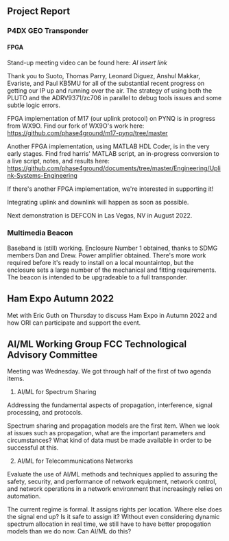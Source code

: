 ## Project Report

### P4DX GEO Transponder 

#### FPGA

Stand-up meeting video can be found here: _AI insert link_

Thank you to Suoto, Thomas Parry, Leonard Diguez, Anshul Makkar, Evariste, and Paul KB5MU for all of the substantial recent progress on getting our IP up and running over the air. The strategy of using both the PLUTO and the ADRV9371/zc706 in parallel to debug tools issues and some subtle logic errors. 

FPGA implementation of M17 (our uplink protocol) on PYNQ is in progress from WX9O. Find our fork of WX9O's work here: https://github.com/phase4ground/m17-pynq/tree/master

Another FPGA implementation, using MATLAB HDL Coder, is in the very early stages. Find fred harris' MATLAB script, an in-progress conversion to a live script, notes, and results here: https://github.com/phase4ground/documents/tree/master/Engineering/Uplink-Systems-Engineering

If there's another FPGA implementation, we're interested in supporting it!

Integrating uplink and downlink will happen as soon as possible. 

Next demonstration is DEFCON in Las Vegas, NV in August 2022. 

### Multimedia Beacon

Baseband is (still) working. Enclosure Number 1 obtained, thanks to SDMG members Dan and Drew. Power amplifier obtained. There's more work required before it's ready to install on a local mountaintop, but the enclosure sets a large number of the mechanical and fitting requirements. The beacon is intended to be upgradeable to a full transponder. 

## Ham Expo Autumn 2022

Met with Eric Guth on Thursday to discuss Ham Expo in Autumn 2022 and how ORI can participate and support the event.

## AI/ML Working Group FCC Technological Advisory Committee

Meeting was Wednesday. We got through half of the first of two agenda items. 

1. AI/ML for Spectrum Sharing

Addressing the fundamental aspects of propagation, interference, signal processing, and protocols.

Spectrum sharing and propagation models are the first item. When we look at issues such as propagation, what are the important parameters and circumstances? What kind of data must be made available in order to be successful at this.

2. AI/ML for Telecommunications Networks

Evaluate the use of AI/ML methods and techniques applied to assuring the safety, security, and performance of network equipment, network control, and network operations in a network environment that increasingly relies on automation.

The current regime is formal. It assigns rights per location. Where else does the signal end up? Is it safe to assign it? Without even considering dynamic spectrum allocation in real time, we still have to have better propogation models than we do now. Can AI/ML do this?

